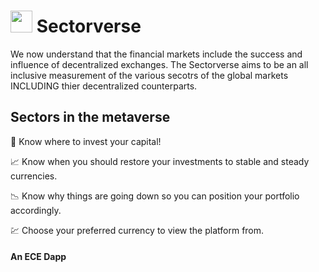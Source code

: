 #  <img src="https://user-images.githubusercontent.com/61543012/194726651-de123292-4dff-4cea-bcf2-e01a41133641.png" height="35" width="35" align-items="center" justify-content="center" /> Sectorverse
We now understand that the financial markets include the success and influence of decentralized exchanges. The Sectorverse aims to be an all inclusive measurement of the various secotrs of the global markets INCLUDING thier decentralized counterparts. 

## Sectors in the metaverse

💸 Know where to invest your capital!

📈 Know when you should restore your investments to stable and steady currencies.

📉 Know why things are going down so you can position your portfolio accordingly.

💹 Choose your preferred currency to view the platform from.

#### An ECE Dapp
